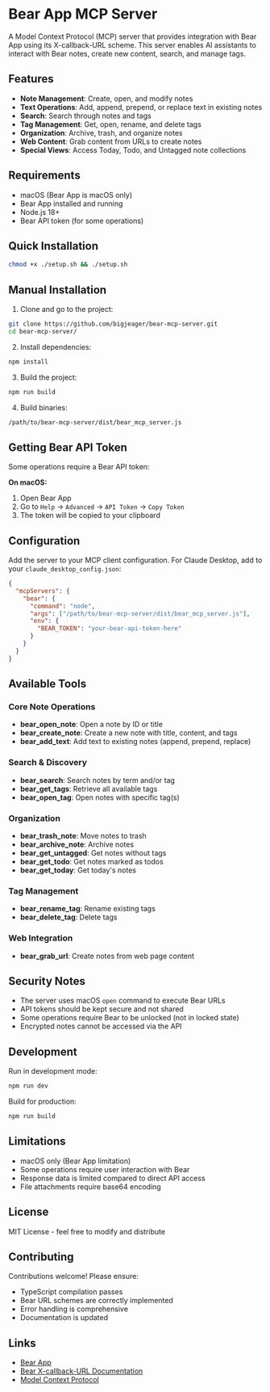 # Bear App MCP Server

A Model Context Protocol (MCP) server that provides integration with Bear App using its X-callback-URL scheme. This server enables AI assistants to interact with Bear notes, create new content, search, and manage tags.

## Features

- **Note Management**: Create, open, and modify notes
- **Text Operations**: Add, append, prepend, or replace text in existing notes
- **Search**: Search through notes and tags
- **Tag Management**: Get, open, rename, and delete tags
- **Organization**: Archive, trash, and organize notes
- **Web Content**: Grab content from URLs to create notes
- **Special Views**: Access Today, Todo, and Untagged note collections

## Requirements

- macOS (Bear App is macOS only)
- Bear App installed and running
- Node.js 18+ 
- Bear API token (for some operations)

## Quick Installation
```bash
chmod +x ./setup.sh && ./setup.sh
```

## Manual Installation

1. Clone and go to the project:
```bash
git clone https://github.com/bigjeager/bear-mcp-server.git
cd bear-mcp-server/
```
2. Install dependencies:
```bash
npm install
```
3. Build the project:
```bash
npm run build
```
4. Build binaries:
```bash
/path/to/bear-mcp-server/dist/bear_mcp_server.js
```

## Getting Bear API Token

Some operations require a Bear API token:

**On macOS:**
1. Open Bear App
2. Go to `Help` → `Advanced` → `API Token` → `Copy Token`
3. The token will be copied to your clipboard

## Configuration

Add the server to your MCP client configuration. For Claude Desktop, add to your `claude_desktop_config.json`:

```json
{
  "mcpServers": {
    "bear": {
      "command": "node",
      "args": ["/path/to/bear-mcp-server/dist/bear_mcp_server.js"],
      "env": {
        "BEAR_TOKEN": "your-bear-api-token-here"
      }
    }
  }
}
```

## Available Tools

### Core Note Operations

- **bear_open_note**: Open a note by ID or title
- **bear_create_note**: Create a new note with title, content, and tags
- **bear_add_text**: Add text to existing notes (append, prepend, replace)

### Search & Discovery

- **bear_search**: Search notes by term and/or tag
- **bear_get_tags**: Retrieve all available tags
- **bear_open_tag**: Open notes with specific tag(s)

### Organization

- **bear_trash_note**: Move notes to trash
- **bear_archive_note**: Archive notes
- **bear_get_untagged**: Get notes without tags
- **bear_get_todo**: Get notes marked as todos
- **bear_get_today**: Get today's notes

### Tag Management

- **bear_rename_tag**: Rename existing tags
- **bear_delete_tag**: Delete tags

### Web Integration

- **bear_grab_url**: Create notes from web page content

## Security Notes

- The server uses macOS `open` command to execute Bear URLs
- API tokens should be kept secure and not shared
- Some operations require Bear to be unlocked (not in locked state)
- Encrypted notes cannot be accessed via the API

## Development

Run in development mode:
```bash
npm run dev
```

Build for production:
```bash
npm run build
```

## Limitations

- macOS only (Bear App limitation)
- Some operations require user interaction with Bear
- Response data is limited compared to direct API access
- File attachments require base64 encoding

## License

MIT License - feel free to modify and distribute

## Contributing

Contributions welcome! Please ensure:
- TypeScript compilation passes
- Bear URL schemes are correctly implemented
- Error handling is comprehensive
- Documentation is updated

## Links

- [Bear App](https://bear.app)
- [Bear X-callback-URL Documentation](https://bear.app/faq/x-callback-url-scheme-documentation/)
- [Model Context Protocol](https://modelcontextprotocol.io/)